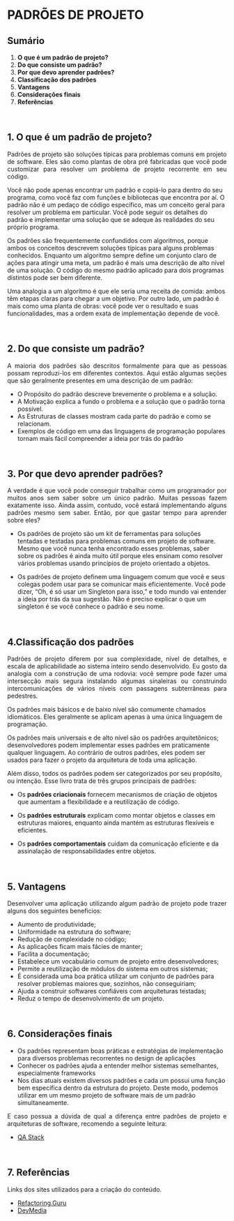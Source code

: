 # PADRÕES DE PROJETO

## Sumário
1. **O que é um padrão de projeto?**
2. **Do que consiste um padrão?**
3. **Por que devo aprender padrões?**
4. **Classificação dos padrões**
5. **Vantagens**
6. **Considerações finais**
7. **Referências**

<br>

## 1. **O que é um padrão de projeto?**

<p align="justify">
Padrões de projeto são soluções típicas para problemas comuns em projeto de software. Eles são como plantas de obra pré fabricadas que você pode customizar para resolver um problema de projeto recorrente em seu código.

Você não pode apenas encontrar um padrão e copiá-lo para dentro do seu programa, como você faz com funções e bibliotecas que encontra por aí. O padrão não é um pedaço de código específico, mas um conceito geral para resolver um problema em particular. Você pode seguir os detalhes do padrão e implementar uma solução que se adeque às realidades do seu próprio programa.

Os padrões são frequentemente confundidos com algoritmos, porque ambos os conceitos descrevem soluções típicas para alguns problemas conhecidos. Enquanto um algoritmo sempre define um conjunto claro de ações para atingir uma meta, um padrão é mais uma descrição de alto nível de uma solução. O código do mesmo padrão aplicado para dois programas distintos pode ser bem diferente.

Uma analogia a um algoritmo é que ele seria uma receita de comida: ambos têm etapas claras para chegar a um objetivo. Por outro lado, um padrão é mais como uma planta de obras: você pode ver o resultado e suas funcionalidades, mas a ordem exata de implementação depende de você.
</p>

<br>

## 2. **Do que consiste um padrão?**

<p align="justify">
A maioria dos padrões são descritos formalmente para que as pessoas possam reproduzi-los em diferentes contextos. Aqui estão algumas seções que são geralmente presentes em uma descrição de um padrão:
</p>

- O Propósito do padrão descreve brevemente o problema e a solução.
- A Motivação explica a fundo o problema e a solução que o padrão torna possível.
- As Estruturas de classes mostram cada parte do padrão e como se relacionam.
- Exemplos de código em uma das linguagens de programação populares tornam mais fácil compreender a ideia por trás do padrão

<br>

## 3. **Por que devo aprender padrões?**

<p align="justify">
A verdade é que você pode conseguir trabalhar como um programador por muitos anos sem saber sobre um único padrão. Muitas pessoas fazem exatamente isso. Ainda assim, contudo, você estará implementando alguns padrões mesmo sem saber. Então, por que gastar tempo para aprender sobre eles?
</p>

- Os padrões de projeto são um kit de ferramentas para soluções tentadas e testadas para problemas comuns em projeto de software. Mesmo que você nunca tenha encontrado esses problemas, saber sobre os padrões é ainda muito útil porque eles ensinam como resolver vários problemas usando princípios de projeto orientado a objetos.

- Os padrões de projeto definem uma linguagem comum que você e seus colegas podem usar para se comunicar mais eficientemente. Você pode dizer, “Oh, é só usar um Singleton para isso,” e todo mundo vai entender a ideia por trás da sua sugestão. Não é preciso explicar o que um singleton é se você conhece o padrão e seu nome.

<br>

## 4.**Classificação dos padrões**

<p align="justify">
Padrões de projeto diferem por sua complexidade, nível de detalhes, e escala de aplicabilidade ao sistema inteiro sendo desenvolvido. Eu gosto da analogia com a construção de uma rodovia: você sempre pode fazer uma intersecção mais segura instalando algumas sinaleiras ou construindo intercomunicações de vários níveis com passagens subterrâneas para pedestres.

Os padrões mais básicos e de baixo nível são comumente chamados idiomáticos. Eles geralmente se aplicam apenas à uma única linguagem de programação.

Os padrões mais universais e de alto nível são os padrões arquitetônicos; desenvolvedores podem implementar esses padrões em praticamente qualquer linguagem. Ao contrário de outros padrões, eles podem ser usados para fazer o projeto da arquitetura de toda uma aplicação.

Além disso, todos os padrões podem ser categorizados por seu propósito, ou intenção. Esse livro trata de três grupos principais de padrões: 
</p>

- Os **padrões criacionais** fornecem mecanismos de criação de objetos que aumentam a flexibilidade e a reutilização de código.

- Os **padrões estruturais** explicam como montar objetos e classes em estruturas maiores, enquanto ainda mantém as estruturas flexíveis e eficientes.

- Os **padrões comportamentais** cuidam da comunicação eficiente e da assinalação de responsabilidades entre objetos.

<br>

## 5. **Vantagens**

<p align="justify">
Desenvolver uma aplicação utilizando algum padrão de projeto pode trazer alguns dos seguintes benefícios:
</p>

- Aumento de produtividade;
- Uniformidade na estrutura do software;
- Redução de complexidade no código;
- As aplicações ficam mais fácies de manter;
- Facilita a documentação;
- Estabelece um vocabulário comum de projeto entre desenvolvedores;
- Permite a reutilização de módulos do sistema em outros sistemas;
- É considerada uma boa prática utilizar um conjunto de padrões para resolver problemas maiores que, sozinhos, não conseguiriam;
- Ajuda a construir softwares confiáveis com arquiteturas testadas;
- Reduz o tempo de desenvolvimento de um projeto.


<br>

## 6. **Considerações finais**

- Os padrões representam boas práticas e estratégias de implementação para diversos problemas recorrentes no design de aplicações
- Conhecer os padrões ajuda a entender melhor sistemas semelhantes, especialmente frameworks 
- Nos dias atuais existem diversos padrões e cada um possui uma função bem específica dentro da estrutura do projeto. Deste modo, podemos utilizar em um mesmo projeto de software mais de um padrão simultaneamente.

<p align="justify">
E caso possua a dúvida de qual a diferença entre padrões de projeto e arquiteturas de software, recomendo a seguinte leitura:
</p>

- [QA Stack](https://qastack.com.br/programming/4243187/whats-the-difference-between-design-patterns-and-architectural-patterns#:~:text=padr%C3%B5es%20de%20arquitetura%20s%C3%A3o%20padr%C3%B5es,os%20requisitos%20t%C3%A9cnicos%20e%20operacionais.) 

<br>

## 7. **Referências**

Links dos sites utilizados para a criação do conteúdo.

- [Refactoring.Guru](https://refactoring.guru/pt-br/design-patterns)  
- [DevMedia](https://www.devmedia.com.br/introducao-ao-padrao-mvc/29308)